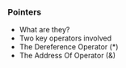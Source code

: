 ### Pointers
* What are they?
* Two key operators involved
* The Dereference Operator (*)
* The Address Of Operator (&)
